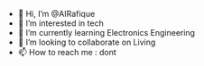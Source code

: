 - 👋 Hi, I’m @AIRafique
- 👀 I’m interested in tech
- 🌱 I’m currently learning Electronics Engineering
- 💞️ I’m looking to collaborate on Living
- 📫 How to reach me : dont

<!---
AIRafique/AIRafique is a ✨ special ✨ repository because its `README.md` (this file) appears on your GitHub profile.
You can click the Preview link to take a look at your changes.
--->
